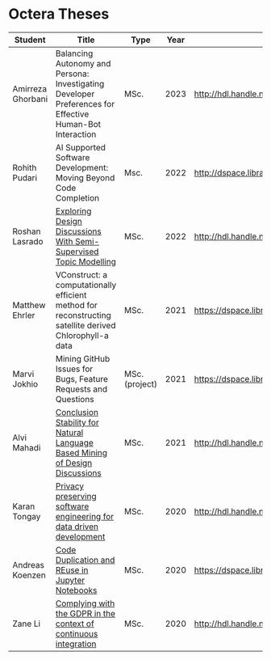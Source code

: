 # Octera Theses
| Student | Title | Type | Year | DSpace URL |
|----|----|----|---|---|
| Amirreza Ghorbani | Balancing Autonomy and Persona: Investigating Developer Preferences for Effective Human-Bot Interaction | MSc. | 2023 | http://hdl.handle.net/1828/15684 |
| Rohith Pudari | AI Supported Software Development: Moving Beyond Code Completion | Msc. | 2022 | http://dspace.library.uvic.ca/handle/1828/14155 |
| Roshan Lasrado | [Exploring Design Discussions With Semi-Supervised Topic Modelling](https://dspace.library.uvic.ca/bitstream/handle/1828/14092/Lasrado_Roshan_MSc_2022.pdf?sequence=1&isAllowed=y) | MSc. | 2022 | http://hdl.handle.net/1828/14092 |
| Matthew Ehrler | VConstruct: a computationally efficient method for reconstructing satellite derived Chlorophyll-a data | MSc. | 2021 | https://dspace.library.uvic.ca/handle/1828/13346 |
| Marvi Jokhio | Mining GitHub Issues for Bugs, Feature Requests and Questions | MSc. (project) | 2021 | https://dspace.library.uvic.ca/handle/1828/13592 |
| Alvi Mahadi | [Conclusion Stability for Natural Language Based Mining of Design Discussions](Thesis-AlviMahadi.pdf) | MSc. | 2021 | http://hdl.handle.net/1828/12672 |
| Karan Tongay | [Privacy preserving software engineering for data driven development](Privacy_preserving_software_engineering_for_data_driven_development.pdf) | MSc. | 2020 | http://hdl.handle.net/1828/12446 |
| Andreas Koenzen | [Code Duplication and REuse in Jupyter Notebooks](https://dspace.library.uvic.ca/handle/1828/12137) | MSc. | 2020 | https://dspace.library.uvic.ca/handle/1828/12137 |
| Zane Li | [Complying with the GDPR in the context of continuous integration](Ze_Shi_Li_MSc_2020.pdf) | MSc. | 2020 |http://hdl.handle.net/1828/11676 | 
